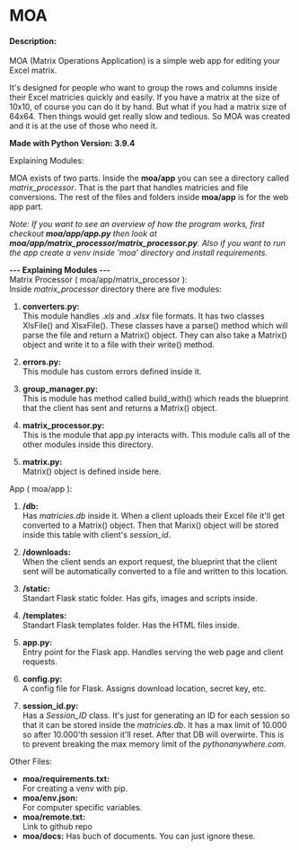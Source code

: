 # MOA
#### Description:
MOA (Matrix Operations Application) is a simple web app for editing your Excel matrix.

It's designed for people who want to group the rows and columns inside their Excel matricies quickly and
easily. If you have a matrix at the size of 10x10, of course you can do it by hand.
But what if you had a matrix size of 64x64. Then things would get really slow and tedious.
So MOA was created and it is at the use of those who need it.

**Made with Python Version: 3.9.4**

Explaining Modules:

MOA exists of two parts. Inside the **moa/app** you can see a directory
called *matrix_processor*.
That is the part that handles matricies and file conversions. The rest of the files and folders inside **moa/app** is for the web app part.

*Note: If you want to see an overview of how the program works, first
checkout **moa/app/app.py** then look at **moa/app/matrix_processor/matrix_processor.py**.  Also if you want to run the app create a venv
inside 'moa' directory and install requirements.*

**--- Explaining Modules ---** <br>
Matrix Processor ( moa/app/matrix_processor ): <br>
Inside *matrix_processor* directory there are five modules:
1.  **converters&#46;py:**<br>
    This module handles *.xls* and *.xlsx* file formats. It has two classes
    XlsFile() and XlsxFile(). These classes have a parse() method which will parse the file and return a Matrix() object. They can also take a Matrix() object and write it to a file with their write() method.

2. **errors&#46;py:**<br>
    This module has custom errors defined inside it.

3. **group_manager&#46;py:**<br>
    This is module has method called build_with() which reads the blueprint that the client has sent and returns a Matrix() object.

4. **matrix_processor&#46;py:**<br>
    This is the module that app&#46;py interacts with. This module calls all
    of the other modules inside this directory.

5. **matrix&#46;py:**<br>
    Matrix() object is defined inside here.

App ( moa/app ):

1. **/db:** <br>
    Has *matricies.db* inside it.
    When a client uploads their Excel file it'll get converted to a Matrix()
    object. Then that Marix() object will be stored inside this table with
    client's *session_id*.

2. **/downloads:** <br>
    When the client sends an export request, the blueprint that the client
    sent will be automatically converted to a file and written to this
    location.

3. **/static:** <br>
    Standart Flask static folder. Has gifs, images and scripts inside.

4. **/templates:** <br>
    Standart Flask templates folder. Has the HTML files inside.

5. **app&#46;py:** <br>
    Entry point for the Flask app. Handles serving the web page and client requests.

6. **config&#46;py:** <br>
    A config file for Flask. Assigns download location, secret key, etc.

7. **session_id&#46;py:** <br>
    Has a *Session_ID* class. It's just for generating an ID for each session
    so that it can be stored inside the *matricies.db*. It has a max limit
    of 10.000 so after 10.000'th session it'll reset. After that DB will
    overwirte. This is to prevent breaking the max memory limit of the
    *pythonanywhere.com*.

Other Files:
* **moa/requirements.txt:** <br>
    For creating a venv with pip.
* **moa/env.json:** <br>
    For computer specific variables.
* **moa/remote.txt:** <br>
    Link to github repo
* **moa/docs:**
    Has buch of documents. You can just ignore these.

